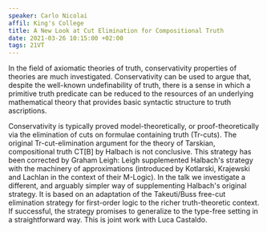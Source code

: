 ```yaml
---
speaker: Carlo Nicolai 
affil: King's College
title: A New Look at Cut Elimination for Compositional Truth
date: 2021-03-26 10:15:00 +02:00
tags: 21VT
---
```

In the field of axiomatic theories of truth, conservativity properties of theories are much investigated.
Conservativity can be used to argue that, despite the well-known undefinability of truth, there is a sense in which a primitive truth predicate can be reduced to the resources of an underlying mathematical theory that provides basic syntactic structure to truth ascriptions.
<!--more-->
Conservativity is typically proved model-theoretically, or proof-theoretically via the elimination of cuts on formulae containing truth (Tr-cuts). 
The original Tr-cut-elimination argument for the theory of Tarskian, compositional truth CT[B] by Halbach is not conclusive. 
This strategy has been corrected by Graham Leigh: Leigh supplemented Halbach's strategy with the machinery of approximations (introduced by Kotlarski, Krajewski and Lachlan in the context of their M-Logic). 
In the talk we investigate a different, and arguably simpler way of supplementing Halbach's original strategy. 
It is based on an adaptation of the Takeuti/Buss free-cut elimination strategy for first-order logic to the richer truth-theoretic context. 
If successful, the strategy promises to generalize to the type-free setting in a straightforward way. 
This is joint work with Luca Castaldo.
